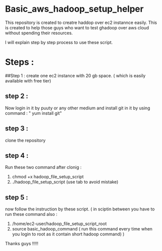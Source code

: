 # Basic_aws_hadoop_setup_helper

This repository is created to creatre haddop over ec2 instannce easily. This is created to help those guys who want to test ghadoop over aws cloud without spending their resources. 

I will explain step by step process to use these script.

# Steps :

##Step 1 : 
  create one ec2 instance with 20 gb space. ( which is easily available with free tier)

## step 2 :
Now login in  it by puuty or any other medium and install git in it by using command  :  " yum install git"

## step 3 :
clone the repository

## step 4 :
 
 Run these two command after clonig :
 1. chmod +x hadoop_file_setup_script
 2. ./hadoop_file_setup_script          (use tab to avoid mistake)
 
## step 5 :
 now follow the instruction by these script.
 (
 in sciptin between you have to run these command also :
 1. /home/ec2-user/hadoop_file_setup_script_root
 2. source basic_hadoop_command      ( run this command every time when you login to root as it contain short hadoop command)
 )
 
 Thanks guys !!!!!
